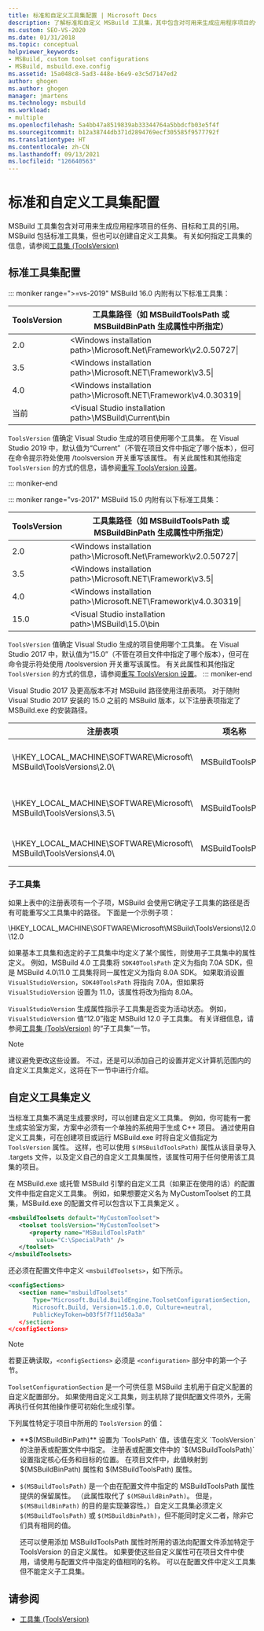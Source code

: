 ```yaml
---
title: 标准和自定义工具集配置 | Microsoft Docs
description: 了解标准和自定义 MSBuild 工具集，其中包含对可用来生成应用程序项目的任务、目标和工具的引用。
ms.custom: SEO-VS-2020
ms.date: 01/31/2018
ms.topic: conceptual
helpviewer_keywords:
- MSBuild, custom toolset configurations
- MSBuild, msbuild.exe.config
ms.assetid: 15a048c8-5ad3-448e-b6e9-e3c5d7147ed2
author: ghogen
ms.author: ghogen
manager: jmartens
ms.technology: msbuild
ms.workload:
- multiple
ms.openlocfilehash: 5a4bb47a8519839ab33344764a5bbdcfb03e5f4f
ms.sourcegitcommit: b12a38744db371d2894769ecf305585f9577792f
ms.translationtype: HT
ms.contentlocale: zh-CN
ms.lasthandoff: 09/13/2021
ms.locfileid: "126640563"
---
```

# <a name="standard-and-custom-toolset-configurations"></a>标准和自定义工具集配置

MSBuild 工具集包含对可用来生成应用程序项目的任务、目标和工具的引用。 MSBuild 包括标准工具集，但也可以创建自定义工具集。 有关如何指定工具集的信息，请参阅[工具集 (ToolsVersion)](../msbuild/msbuild-toolset-toolsversion.md)

## <a name="standard-toolset-configurations"></a>标准工具集配置

::: moniker range=">=vs-2019"
 MSBuild 16.0 内附有以下标准工具集：

|ToolsVersion|工具集路径（如 MSBuildToolsPath 或 MSBuildBinPath 生成属性中所指定）|
|------------------| - |
|2.0|\<Windows installation path>\Microsoft.Net\Framework\v2.0.50727\\|
|3.5|\<Windows installation path>\Microsoft.NET\Framework\v3.5\\|
|4.0|\<Windows installation path>\Microsoft.NET\Framework\v4.0.30319\\|
|当前|\<Visual Studio installation path>\MSBuild\Current\bin|

 `ToolsVersion` 值确定 Visual Studio 生成的项目使用哪个工具集。 在 Visual Studio 2019 中，默认值为“Current”（不管在项目文件中指定了哪个版本），但可在命令提示符处使用 /toolsversion 开关重写该属性。 有关此属性和其他指定 `ToolsVersion` 的方式的信息，请参阅[重写 ToolsVersion 设置](../msbuild/overriding-toolsversion-settings.md)。

 ::: moniker-end

::: moniker range="vs-2017"
 MSBuild 15.0 内附有以下标准工具集：

|ToolsVersion|工具集路径（如 MSBuildToolsPath 或 MSBuildBinPath 生成属性中所指定）|
|------------------| - |
|2.0|\<Windows installation path>\Microsoft.Net\Framework\v2.0.50727\\|
|3.5|\<Windows installation path>\Microsoft.NET\Framework\v3.5\\|
|4.0|\<Windows installation path>\Microsoft.NET\Framework\v4.0.30319\\|
|15.0|\<Visual Studio installation path>\MSBuild\15.0\bin|

 `ToolsVersion` 值确定 Visual Studio 生成的项目使用哪个工具集。 在 Visual Studio 2017 中，默认值为“15.0”（不管在项目文件中指定了哪个版本），但可在命令提示符处使用 /toolsversion 开关重写该属性。 有关此属性和其他指定 `ToolsVersion` 的方式的信息，请参阅[重写 ToolsVersion 设置](../msbuild/overriding-toolsversion-settings.md)。
 ::: moniker-end

Visual Studio 2017 及更高版本不对 MSBuild 路径使用注册表项。 对于随附 Visual Studio 2017 安装的 15.0 之前的 MSBuild 版本，以下注册表项指定了 MSBuild.exe 的安装路径。

|注册表项|项名称|字符串键值|
|------------------|--------------|----------------------|
|\HKEY_LOCAL_MACHINE\SOFTWARE\Microsoft\ MSBuild\ToolsVersions\2.0\\ |MSBuildToolsPath|.NET Framework 2.0 安装路径|
|\HKEY_LOCAL_MACHINE\SOFTWARE\Microsoft\ MSBuild\ToolsVersions\3.5\\ |MSBuildToolsPath|.NET Framework 3.5 安装路径|
|\HKEY_LOCAL_MACHINE\SOFTWARE\Microsoft\ MSBuild\ToolsVersions\4.0\\ |MSBuildToolsPath|.NET Framework 4 安装路径|

### <a name="sub-toolsets"></a>子工具集

 如果上表中的注册表项有一个子项，MSBuild 会使用它确定子工具集的路径是否有可能重写父工具集中的路径。 下面是一个示例子项：

 \HKEY_LOCAL_MACHINE\SOFTWARE\Microsoft\MSBuild\ToolsVersions\12.0\12.0

 如果基本工具集和选定的子工具集中均定义了某个属性，则使用子工具集中的属性定义。 例如，MSBuild 4.0 工具集将 `SDK40ToolsPath` 定义为指向 7.0A SDK，但是 MSBuild 4.0\11.0 工具集将同一属性定义为指向 8.0A SDK。 如果取消设置 `VisualStudioVersion`，`SDK40ToolsPath` 将指向 7.0A，但如果将 `VisualStudioVersion` 设置为 11.0，该属性将改为指向 8.0A。

 `VisualStudioVersion` 生成属性指示子工具集是否变为活动状态。 例如，`VisualStudioVersion` 值“12.0”指定 MSBuild 12.0 子工具集。 有关详细信息，请参阅[工具集 (ToolsVersion)](../msbuild/msbuild-toolset-toolsversion.md) 的“子工具集”一节。

> [!NOTE]
> 建议避免更改这些设置。 不过，还是可以添加自己的设置并定义计算机范围内的自定义工具集定义，这将在下一节中进行介绍。

## <a name="custom-toolset-definitions"></a>自定义工具集定义

 当标准工具集不满足生成要求时，可以创建自定义工具集。 例如，你可能有一套生成实验室方案，方案中必须有一个单独的系统用于生成 C++ 项目。 通过使用自定义工具集，可在创建项目或运行 MSBuild.exe 时将自定义值指定为 `ToolsVersion` 属性。 这样，也可以使用 `$(MSBuildToolsPath)` 属性从该目录导入 .targets 文件，以及定义自己的自定义工具集属性，该属性可用于任何使用该工具集的项目。

 在 MSBuild.exe 或托管 MSBuild 引擎的自定义工具（如果正在使用的话）的配置文件中指定自定义工具集。 例如，如果想要定义名为 MyCustomToolset 的工具集，MSBuild.exe 的配置文件可以包含以下工具集定义 。

```xml
<msbuildToolsets default="MyCustomToolset">
   <toolset toolsVersion="MyCustomToolset">
      <property name="MSBuildToolsPath"
        value="C:\SpecialPath" />
   </toolset>
</msbuildToolsets>
```

 还必须在配置文件中定义 `<msbuildToolsets>`，如下所示。

```xml
<configSections>
   <section name="msbuildToolsets"
       Type="Microsoft.Build.BuildEngine.ToolsetConfigurationSection,
       Microsoft.Build, Version=15.1.0.0, Culture=neutral,
       PublicKeyToken=b03f5f7f11d50a3a"
   </section>
</configSections>
```

> [!NOTE]
> 若要正确读取，`<configSections>` 必须是 `<configuration>` 部分中的第一个子节。

 `ToolsetConfigurationSection` 是一个可供任意 MSBuild 主机用于自定义配置的自定义配置部分。 如果使用自定义工具集，则主机除了提供配置文件项外，无需再执行任何其他操作便可初始化生成引擎。

 下列属性特定于项目中所用的 `ToolsVersion` 的值：

- **$(MSBuildBinPath)** 设置为 `ToolsPath` 值，该值在定义 `ToolsVersion` 的注册表或配置文件中指定。 注册表或配置文件中的 `$(MSBuildToolsPath)` 设置指定核心任务和目标的位置。 在项目文件中，此值映射到 $(MSBuildBinPath) 属性和 $(MSBuildToolsPath) 属性。

- `$(MSBuildToolsPath)` 是一个由在配置文件中指定的 MSBuildToolsPath 属性提供的保留属性。 （此属性取代了 `$(MSBuildBinPath)`。 但是，`$(MSBuildBinPath)` 的目的是实现兼容性。）自定义工具集必须定义 `$(MSBuildToolsPath)` 或 `$(MSBuildBinPath)`，但不能同时定义二者，除非它们具有相同的值。

  还可以使用添加 MSBuildToolsPath 属性时所用的语法向配置文件添加特定于 ToolsVersion 的自定义属性。 如果要使这些自定义属性可在项目文件中使用，请使用与配置文件中指定的值相同的名称。 可以在配置文件中定义工具集但不能定义子工具集。

## <a name="see-also"></a>请参阅

- [工具集 (ToolsVersion)](../msbuild/msbuild-toolset-toolsversion.md)
